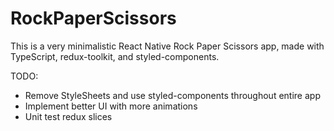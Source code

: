 # RockPaperScissors
This is a very minimalistic React Native Rock Paper Scissors app, made with TypeScript, redux-toolkit, and styled-components.

TODO:
- Remove StyleSheets and use styled-components throughout entire app
- Implement better UI with more animations
- Unit test redux slices
